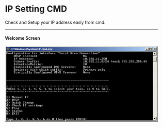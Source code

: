 # IP Setting CMD
Check and Setup your IP address easly from cmd.

---

#### Welcome Screen
![1](images/startup.PNG)

